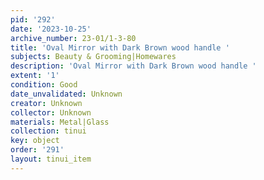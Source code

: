 ```yaml
---
pid: '292'
date: '2023-10-25'
archive_number: 23-01/1-3-80
title: 'Oval Mirror with Dark Brown wood handle '
subjects: Beauty & Grooming|Homewares
description: 'Oval Mirror with Dark Brown wood handle '
extent: '1'
condition: Good
date_unvalidated: Unknown
creator: Unknown
collector: Unknown
materials: Metal|Glass
collection: tinui
key: object
order: '291'
layout: tinui_item
---
```

